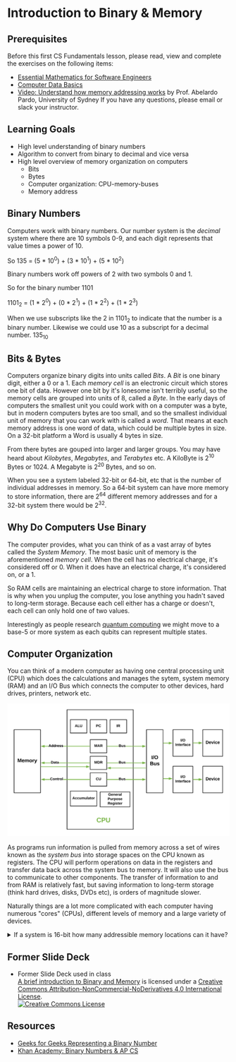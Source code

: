 # Introduction to Binary & Memory

## Prerequisites

Before this first CS Fundamentals lesson, please read, view and complete the exercises on the following items:

- [Essential Mathematics for Software Engineers](https://github.com/Ada-Developers-Academy/textbook-curriculum/blob/master/04-cs-fundamentals/classroom/Essential%20Mathematics.md)
- [Computer Data Basics](https://docs.google.com/document/d/1g-Dxn1rVTChBs9ZZSOgmohjP_RoWNyPJTE-m_n35aZ0/edit)
- [Video: Understand how memory addressing works](https://www.youtube.com/watch?v=F0Ri2TpRBBg) by Prof. Abelardo Pardo, University of Sydney
If you have any questions, please email or slack your instructor.

## Learning Goals

- High level understanding of binary numbers
- Algorithm to convert from binary to decimal and vice versa
- High level overview of memory organization on computers
  - Bits
  - Bytes
  - Computer organization: CPU-memory-buses
  - Memory address

## Binary Numbers

Computers work with binary numbers.  Our number system is the _decimal_ system where there are 10 symbols 0-9, and each digit represents that value times a power of 10.

So 135 = (5 * 10<sup>0</sup>) + (3 * 10<sup>1</sup>) + (5 * 10<sup>2</sup>)

Binary numbers work off powers of 2 with two symbols 0 and 1.

So for the binary number 1101

1101<sub>2</sub> = (1 * 2<sup>0</sup>) + (0 * 2<sup>1</sup>) + (1 * 2<sup>2</sup>) + (1 * 2<sup>3</sup>)

When we use subscripts like the 2 in 1101<sub>2</sub> to indicate that the number is a binary number.  Likewise we could use 10 as a subscript for a decimal number. 135<sub>10</sub>

## Bits & Bytes

Computers organize binary digits into units called _Bits_.  A _Bit_ is one binary digit, either a 0 or a 1.  Each _memory cell_ is an electronic circuit which stores one bit of data.  However one bit by it's lonesome isn't terribly useful, so the memory cells are grouped into units of 8, called a _Byte_.  In the early days of computers the smallest unit you could work with on a computer was a byte, but in modern computers bytes are too small, and so the smallest individual unit of memory that you can work with is called a _word_.  That means at each memory address is one word of data, which could be multiple bytes in size.  On a 32-bit platform a Word is usually 4 bytes in size.  

From there bytes are gouped into larger and larger groups.  You may have heard about _Kilobytes_, _Megabytes_, and _Terabytes_ etc.  A KiloByte is 2<sup>10</sup> Bytes or 1024.  A Megabyte is 2<sup>20</sup> Bytes, and so on. 

When you see a system labeled 32-bit or 64-bit, etc that is the number of individual addresses in memory.  So a 64-bit system can have more memory to store information, there are 2<sup>64</sup> different memory addresses and for a 32-bit system there would be 2<sup>32</sup>.

## Why Do Computers Use Binary

The computer provides, what you can think of as a vast array of bytes called the _System Memory_.  The most basic unit of memory is the aforementioned _memory cell_.  When the cell has no electrical charge, it's considered off or 0.  When it does have an electrical charge, it's considered on, or a 1.  

So RAM cells are maintaining an electrical charge to store information.  That is why when you unplug the computer, you lose anything you hadn't saved to long-term storage.  Because each cell either has a charge or doesn't, each cell can only hold one of two values.  

Interestingly as people research [quantum computing](https://www.newscientist.com/article/dn17575-ditching-binary-will-make-quantum-computers-more-powerful/) we might move to a base-5 or more system as each qubits can represent multiple states.  

## Computer Organization

You can think of a modern computer as having one central processing unit (CPU) which does the calculations and manages the sytem, system memory (RAM) and an I/O Bus which connects the computer to other devices, hard drives, printers, network etc.

![computer org](images/computer-system.png)

As programs run information is pulled from memory across a set of wires known as the _system bus_ into storage spaces on the CPU known as registers.  The CPU will perform operations on data in the registers and transfer data back across the system bus to memory.  It will also use the bus to communicate to other components.  The transfer of information to and from RAM is relatively fast, but saving information to long-term storage (think hard drives, disks, DVDs etc), is orders of magnitude slower.

Naturally things are a lot more complicated with each computer having numerous "cores" (CPUs), different levels of memory and a large variety of devices.

<details>
  <summary>If a system is 16-bit how many addressible memory locations can it have?</summary>

  2<sup>16 = 65536
</details>


## Former Slide Deck

- Former Slide Deck used in class</br>
<span xmlns:dct="http://purl.org/dc/terms/" property="dct:title"><a href="https://drive.google.com/file/d/0B__DV26QHsH4YzhFWFVnbEp2akU/view?usp=sharing">A brief introduction to Binary and Memory</a></span> is licensed under a <a rel="license" href="http://creativecommons.org/licenses/by-nc-nd/4.0/">Creative Commons Attribution-NonCommercial-NoDerivatives 4.0 International License</a>.</br>
<a rel="license" href="http://creativecommons.org/licenses/by-nc-nd/4.0/"><img alt="Creative Commons License" style="border-width:0" src="https://i.creativecommons.org/l/by-nc-nd/4.0/88x31.png" /></a><br />

## Resources

- [Geeks for Geeks Representing a Binary Number](https://www.geeksforgeeks.org/binary-representation-of-a-given-number/)
- [Khan Academy: Binary Numbers & AP CS](https://www.khanacademy.org/computing/ap-computer-science-principles/computers-101/digital-data-representation/a/bits-and-binary)